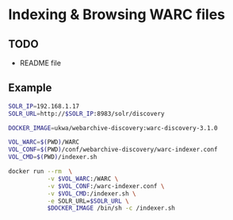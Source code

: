 
# Indexing & Browsing WARC files

## TODO
* README file

## Example

```sh
SOLR_IP=192.168.1.17
SOLR_URL=http://$SOLR_IP:8983/solr/discovery

DOCKER_IMAGE=ukwa/webarchive-discovery:warc-discovery-3.1.0

VOL_WARC=$(PWD)/WARC
VOL_CONF=$(PWD)/conf/webarchive-discovery/warc-indexer.conf
VOL_CMD=$(PWD)/indexer.sh

docker run --rm  \
           -v $VOL_WARC:/WARC \
           -v $VOL_CONF:/warc-indexer.conf \
           -v $VOL_CMD:/indexer.sh \
           -e SOLR_URL=$SOLR_URL \
           $DOCKER_IMAGE /bin/sh -c /indexer.sh
```

